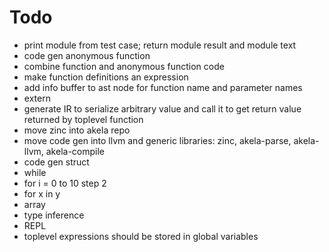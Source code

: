 # Todo
* print module from test case; return module result and module text
* code gen anonymous function
* combine function and anonymous function code
* make function definitions an expression
* add info buffer to ast node for function name and parameter names
* extern
* generate IR to serialize arbitrary value and call it to get return value returned by toplevel function
* move zinc into akela repo
* move code gen into llvm and generic libraries: zinc, akela-parse, akela-llvm, akela-compile
* code gen struct
* while
* for i = 0 to 10 step 2
* for x in y
* array
* type inference
* REPL
* toplevel expressions should be stored in global variables